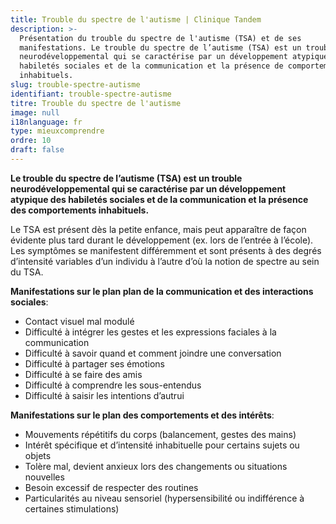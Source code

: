 ```yaml
---
title: Trouble du spectre de l'autisme | Clinique Tandem
description: >-
  Présentation du trouble du spectre de l'autisme (TSA) et de ses
  manifestations. Le trouble du spectre de l’autisme (TSA) est un trouble
  neurodéveloppemental qui se caractérise par un développement atypique des
  habiletés sociales et de la communication et la présence de comportements
  inhabituels.
slug: trouble-spectre-autisme
identifiant: trouble-spectre-autisme
titre: Trouble du spectre de l'autisme
image: null
i18nlanguage: fr
type: mieuxcomprendre
ordre: 10
draft: false
---
```

**Le trouble du spectre de l’autisme (TSA) est un trouble neurodéveloppemental qui se caractérise par un développement atypique des habiletés sociales et de la communication et la présence des comportements inhabituels.**  

Le TSA est présent dès la petite enfance, mais peut apparaître de façon évidente plus tard durant le développement (ex. lors de l’entrée à l’école). Les symptômes se manifestent différemment et sont présents à des degrés d’intensité variables d’un individu à l’autre d’où la notion de spectre au sein du TSA.

**Manifestations sur le plan plan de la communication et des interactions sociales**:

- Contact visuel mal modulé
- Difficulté à intégrer les gestes et les expressions faciales à la communication
- Difficulté à savoir quand et comment joindre une conversation
- Difficulté à partager ses émotions
- Difficulté à se faire des amis
- Difficulté à comprendre les sous-entendus
- Difficulté à saisir les intentions d’autrui

**Manifestations sur le plan des comportements et des intérêts**:

- Mouvements répétitifs du corps (balancement, gestes des mains)
- Intérêt spécifique et d’intensité inhabituelle pour certains sujets ou objets
- Tolère mal, devient anxieux lors des changements ou situations nouvelles
- Besoin excessif de respecter des routines
- Particularités au niveau sensoriel (hypersensibilité ou indifférence à certaines stimulations)






